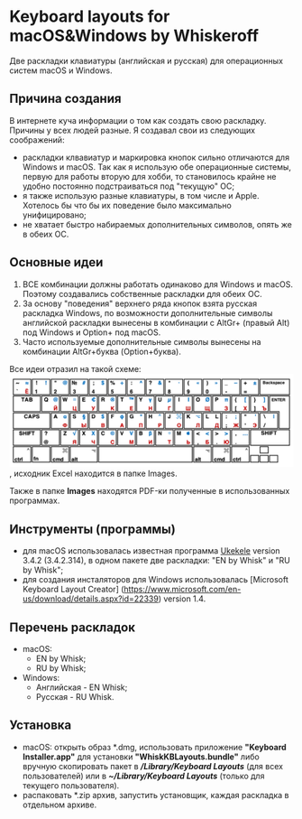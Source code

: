 # Keyboard layouts for macOS&Windows by Whiskeroff
Две раскладки клавиатуры (английская и русская) для операционных систем macOS и Windows.

## Причина создания

В интернете куча информации о том как создать свою раскладку. Причины у всех людей разные. Я создавал свои из следующих соображений:

- раскладки клвавиатур и маркировка кнопок сильно отличаются для Windows и macOS. Так как я использую обе операционные системы, первую для работы вторую для хобби, то становилось крайне не удобно постоянно подстраиваться под "текущую" ОС;
- я также использую разные клавиатуры, в том числе и Apple. Хотелось бы что бы их поведение было максимально унифицировано;
- не хватает быстро набираемых дополнительных символов, опять же в обеих ОС.

## Основные идеи

1. ВСЕ комбинации должны работать одинаково для Windows и macOS. Поэтому создавались собственные раскладки для обеих ОС.
2. За основу "поведения" верхнего ряда кнопок взята русская раскладка Windows, по возможности дополнительные символы  английской раскладки вынесены в комбинации с AltGr+ (правый Alt) под Windows и Option+ под macOS.
3. Часто используемые дополнительные символы вынесены на комбинации AltGr+буква (Option+буква).

Все идеи отразил на такой схеме:
![keyboard](/Images/WhiskKBLayouts.png)
, исходник Excel находится в папке Images.

Также в папке **Images** находятся PDF-ки полученные в использованных программах.

## Инструменты (программы)

- для macOS использовалась известная программа [Ukekele](http://software.sil.org/ukelele/) version 3.4.2 (3.4.2.314), в одном пакете две раскладки: "EN by Whisk" и "RU by Whisk";
- для создания инсталяторов для Windows использовалась [Microsoft Keyboard Layout Creator] (https://www.microsoft.com/en-us/download/details.aspx?id=22339) version 1.4.

## Перечень раскладок

- macOS:
  - EN by Whisk;
  - RU by Whisk;
- Windows:
  - Английская - EN Whisk;
  - Русская - RU Whisk.
  
## Установка

- macOS: открыть образ *.dmg, использовать приложение **"Keyboard Installer.app"** для установки **"WhiskKBLayouts.bundle"** либо вручную скопировать пакет в _**/Library/Keyboard Layouts**_ (для всех пользователей) или в _**~/Library/Keyboard Layouts**_ (только для текущего пользователя).
- распаковать *.zip архив, запустить установщик, каждая раскладка в отдельном архиве.
